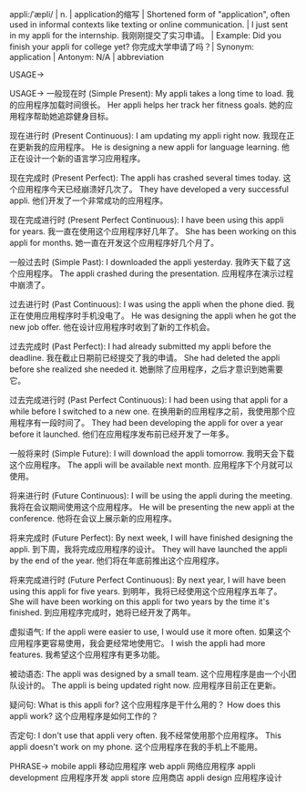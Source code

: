 appli:/ˈæpli/ | n. | application的缩写 | Shortened form of "application", often used in informal contexts like texting or online communication. |  I just sent in my appli for the internship. 我刚刚提交了实习申请。 | Example:  Did you finish your appli for college yet? 你完成大学申请了吗？| Synonym: application | Antonym: N/A | abbreviation


USAGE->

USAGE->
一般现在时 (Simple Present):
My appli takes a long time to load. 我的应用程序加载时间很长。
Her appli helps her track her fitness goals. 她的应用程序帮助她追踪健身目标。

现在进行时 (Present Continuous):
I am updating my appli right now. 我现在正在更新我的应用程序。
He is designing a new appli for language learning. 他正在设计一个新的语言学习应用程序。

现在完成时 (Present Perfect):
The appli has crashed several times today. 这个应用程序今天已经崩溃好几次了。
They have developed a very successful appli. 他们开发了一个非常成功的应用程序。

现在完成进行时 (Present Perfect Continuous):
I have been using this appli for years. 我一直在使用这个应用程序好几年了。
She has been working on this appli for months. 她一直在开发这个应用程序好几个月了。

一般过去时 (Simple Past):
I downloaded the appli yesterday. 我昨天下载了这个应用程序。
The appli crashed during the presentation. 应用程序在演示过程中崩溃了。

过去进行时 (Past Continuous):
I was using the appli when the phone died. 我正在使用应用程序时手机没电了。
He was designing the appli when he got the new job offer. 他在设计应用程序时收到了新的工作机会。

过去完成时 (Past Perfect):
I had already submitted my appli before the deadline. 我在截止日期前已经提交了我的申请。
She had deleted the appli before she realized she needed it. 她删除了应用程序，之后才意识到她需要它。

过去完成进行时 (Past Perfect Continuous):
I had been using that appli for a while before I switched to a new one.  在换用新的应用程序之前，我使用那个应用程序有一段时间了。
They had been developing the appli for over a year before it launched. 他们在应用程序发布前已经开发了一年多。

一般将来时 (Simple Future):
I will download the appli tomorrow. 我明天会下载这个应用程序。
The appli will be available next month.  应用程序下个月就可以使用。

将来进行时 (Future Continuous):
I will be using the appli during the meeting. 我将在会议期间使用这个应用程序。
He will be presenting the new appli at the conference. 他将在会议上展示新的应用程序。

将来完成时 (Future Perfect):
By next week, I will have finished designing the appli. 到下周，我将完成应用程序的设计。
They will have launched the appli by the end of the year. 他们将在年底前推出这个应用程序。


将来完成进行时 (Future Perfect Continuous):
By next year, I will have been using this appli for five years. 到明年，我将已经使用这个应用程序五年了。
She will have been working on this appli for two years by the time it's finished. 到应用程序完成时，她将已经开发了两年。



虚拟语气:
If the appli were easier to use, I would use it more often. 如果这个应用程序更容易使用，我会更经常地使用它。
I wish the appli had more features. 我希望这个应用程序有更多功能。

被动语态:
The appli was designed by a small team. 这个应用程序是由一个小团队设计的。
The appli is being updated right now. 应用程序目前正在更新。

疑问句:
What is this appli for? 这个应用程序是干什么用的？
How does this appli work? 这个应用程序是如何工作的？

否定句:
I don't use that appli very often. 我不经常使用那个应用程序。
This appli doesn't work on my phone. 这个应用程序在我的手机上不能用。



PHRASE->
mobile appli  移动应用程序
web appli  网络应用程序
appli development  应用程序开发
appli store  应用商店
appli design  应用程序设计
